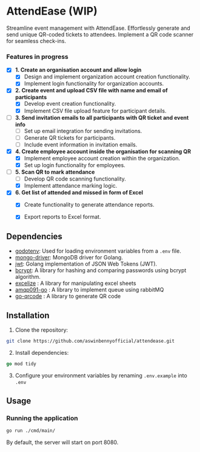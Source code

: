 # AttendEase (WIP)
Streamline event management with AttendEase. Effortlessly generate and send unique QR-coded tickets to attendees. Implement a QR code scanner for seamless check-ins. 

### Features in progress
- [x] **1. Create an organisation account and allow login**
  - [x] Design and implement organization account creation functionality.
  - [x] Implement login functionality for organization accounts.

- [x] **2. Create event and upload CSV file with name and email of participants**
  - [x] Develop event creation functionality.
  - [x] Implement CSV file upload feature for participant details.

- [ ] **3. Send invitation emails to all participants with QR ticket and event info**
  - [ ] Set up email integration for sending invitations.
  - [ ] Generate QR tickets for participants.
  - [ ] Include event information in invitation emails.

- [x] **4. Create employee account inside the organisation for scanning QR**
  - [x] Implement employee account creation within the organization.
  - [x] Set up login functionality for employees.

- [ ] **5. Scan QR to mark attendance**
  - [ ] Develop QR code scanning functionality.
  - [x] Implement attendance marking logic.

- [x] **6. Get list of attended and missed in form of Excel**
  - [x] Create functionality to generate attendance reports.
  - [x] Export reports to Excel format.

  

## Dependencies

- [godotenv](https://github.com/joho/godotenv): Used for loading environment variables from a `.env` file.
- [mongo-driver](https://go.mongodb.org/mongo-driver/mongo): MongoDB driver for Golang.
- [jwt](https://github.com/golang-jwt/jwt/v5): Golang implementation of JSON Web Tokens (JWT).
- [bcrypt](https://golang.org/x/crypto/bcrypt): A library for hashing and comparing passwords using bcrypt algorithm.
- [excelize](github.com/xuri/excelize) : A library for manipulating excel sheets
- [amqp091-go](github.com/rabbitmq/amqp091-go) : A library to implement queue using rabbitMQ
- [go-qrcode](github.com/skip2/go-qrcode) : A library to generate QR code

## Installation

1. Clone the repository:

```bash
git clone https://github.com/aswinbennyofficial/attendease.git
```


2. Install dependencies:

```go
go mod tidy
```


3. Configure your environment variables by renaming `.env.example` into `.env`


## Usage
### Running the application

```bash
go run ./cmd/main/
```
By default, the server will start on port 8080.